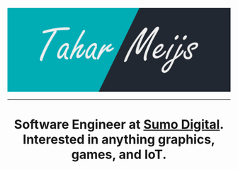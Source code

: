 ![banner](https://github.com/tntmeijs/tntmeijs/raw/master/banner.png)

---

<h1 align="center">
    <strong>
        Software Engineer at <a href="https://sumo-digital.com/">Sumo Digital</a>.
        <br>
        Interested in anything graphics, games, and IoT.
    </strong>
</h1>
